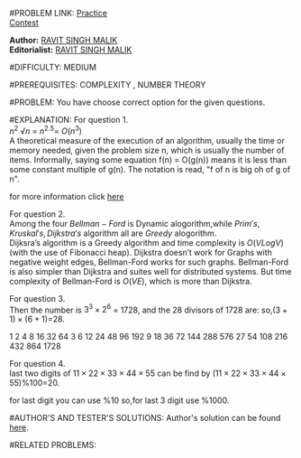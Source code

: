 #PROBLEM LINK:
[Practice][111]  
[Contest][222]

**Author:** [RAVIT SINGH MALIK][4444]  
**Editorialist:** [RAVIT SINGH MALIK][6666]

#DIFFICULTY:
MEDIUM

#PREREQUISITES:
COMPLEXITY , NUMBER THEORY
 
#PROBLEM:
You have choose correct option for the given questions.


#EXPLANATION:
For question $1$.   
     $n^2$ $√n$ = $n^{2.5}$= $O(n^{3})$  
    A theoretical measure of the execution of an algorithm, usually the time or memory needed, given the problem size n, which is usually the number of items. Informally, saying some equation f(n) = O(g(n)) means it is less than some constant multiple of g(n). The notation is read, "f of n is big oh of g of n".

for more information click [here][444]  

For question $2$.  
   Among the four $Bellman-Ford$ is Dynamic alogorithm,while $Prim's , Kruskal's , Dijkstra's$ algorithm all 
   are $Greedy$ alogorithm.  
Dijksra’s algorithm is a Greedy algorithm and time complexity is $O(VLogV)$ (with the use of Fibonacci heap). Dijkstra doesn’t work for Graphs with negative weight edges, Bellman-Ford works for such graphs. Bellman-Ford is also simpler than Dijkstra and suites well for distributed systems. But time complexity of Bellman-Ford is $O(VE)$, which is more than Dijkstra.

For question $3$.  
    Then the number is $3^3 \times 2^6$ = 1728, and the 28 divisors of 1728 are:
    so,$(3+1) \times (6+1)$=28.



 

1 2 4 8 16  32  64  3 6 12  24  48  96  192 9 18  36  72  144 288 576 27  54  108 216 432 864 1728 

For question $4$.  
   last two digits of $11 \times 22 \times 33 \times 44 \times 55$ can be find by  $(11 \times 22 \times 33 \times 44 \times 55)$%100=20.

for last digit you can use %10 so,for last 3 digit use %1000.

#AUTHOR'S AND TESTER'S SOLUTIONS:
Author's solution can be found [here][333]. 


#RELATED PROBLEMS:

[111]: https://www.codechef.com/problems/INLO32
[222]: https://www.codechef.com/INLO1601/problems/INLO32
[333]: https://www.codechef.com/viewsolution/11763041
[444]: http://quiz.geeksforgeeks.org/algorithms/analysis-of-algorithms-recurrences/ 
[4444]: http://www.codechef.com/users/ravit0001
[6666]: http://www.codechef.com/users/ravit0001
